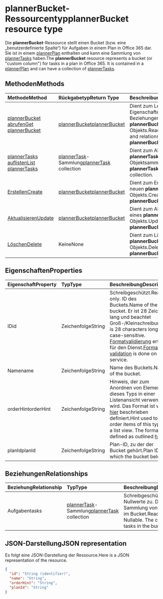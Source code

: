 # <a name="plannerbucket-resource-type"></a><span data-ttu-id="36546-101">plannerBucket-Ressourcentyp</span><span class="sxs-lookup"><span data-stu-id="36546-101">plannerBucket resource type</span></span>

<span data-ttu-id="36546-p101">Die **plannerBucket**-Ressource stellt einen Bucket (bzw. eine „benutzerdefinierte Spalte“) für Aufgaben in einem Plan in Office 365 dar. Sie ist in einem [plannerPlan](plannerPlan.md) enthalten und kann eine Sammlung von [plannerTasks](plannerTask.md) haben.</span><span class="sxs-lookup"><span data-stu-id="36546-p101">The **plannerBucket** resource represents a bucket (or "custom column") for tasks in a plan in Office 365. It is contained in a [plannerPlan](plannerPlan.md) and can have a collection of [plannerTasks](plannerTask.md).</span></span>



## <a name="methods"></a><span data-ttu-id="36546-104">Methoden</span><span class="sxs-lookup"><span data-stu-id="36546-104">Methods</span></span>

| <span data-ttu-id="36546-105">Methode</span><span class="sxs-lookup"><span data-stu-id="36546-105">Method</span></span>           | <span data-ttu-id="36546-106">Rückgabetyp</span><span class="sxs-lookup"><span data-stu-id="36546-106">Return Type</span></span>    |<span data-ttu-id="36546-107">Beschreibung</span><span class="sxs-lookup"><span data-stu-id="36546-107">Description</span></span>|
|:---------------|:--------|:----------|
|[<span data-ttu-id="36546-108">plannerBucket abrufen</span><span class="sxs-lookup"><span data-stu-id="36546-108">Get plannerBucket</span></span>](../api/plannerbucket_get.md) | [<span data-ttu-id="36546-109">plannerBucket</span><span class="sxs-lookup"><span data-stu-id="36546-109">plannerBucket</span></span>](plannerbucket.md) |<span data-ttu-id="36546-110">Dient zum Lesen der Eigenschaften und Beziehungen des **plannerBucket**-Objekts.</span><span class="sxs-lookup"><span data-stu-id="36546-110">Read properties and relationships of **plannerBucket** object.</span></span>|
|[<span data-ttu-id="36546-111">plannerTasks auflisten</span><span class="sxs-lookup"><span data-stu-id="36546-111">List plannerTasks</span></span>](../api/plannerbucket_list_tasks.md) |<span data-ttu-id="36546-112">[plannerTask](plannertask.md)-Sammlung</span><span class="sxs-lookup"><span data-stu-id="36546-112">[plannerTask](plannertask.md) collection</span></span>| <span data-ttu-id="36546-113">Dient zum Abrufen einer **plannerTask**-Objektsammlung.</span><span class="sxs-lookup"><span data-stu-id="36546-113">Get a **plannerTask** object collection.</span></span>|
|[<span data-ttu-id="36546-114">Erstellen</span><span class="sxs-lookup"><span data-stu-id="36546-114">Create</span></span>](../api/planner_post_buckets.md) | [<span data-ttu-id="36546-115">plannerBucket</span><span class="sxs-lookup"><span data-stu-id="36546-115">plannerBucket</span></span>](plannerbucket.md)   | <span data-ttu-id="36546-116">Dient zum Erstellen eines neuen **plannerBucket**-Objekts.</span><span class="sxs-lookup"><span data-stu-id="36546-116">Create a new **plannerBucket** object.</span></span> |
|[<span data-ttu-id="36546-117">Aktualisieren</span><span class="sxs-lookup"><span data-stu-id="36546-117">Update</span></span>](../api/plannerbucket_update.md) | [<span data-ttu-id="36546-118">plannerBucket</span><span class="sxs-lookup"><span data-stu-id="36546-118">plannerBucket</span></span>](plannerbucket.md)   |<span data-ttu-id="36546-119">Dient zum Aktualisieren eines **plannerBucket**-Objekts.</span><span class="sxs-lookup"><span data-stu-id="36546-119">Update **plannerBucket** object.</span></span> |
|[<span data-ttu-id="36546-120">Löschen</span><span class="sxs-lookup"><span data-stu-id="36546-120">Delete</span></span>](../api/plannerbucket_delete.md) | <span data-ttu-id="36546-121">Keine</span><span class="sxs-lookup"><span data-stu-id="36546-121">None</span></span> |<span data-ttu-id="36546-122">Dient zum Löschen eines **plannerBucket**-Objekts.</span><span class="sxs-lookup"><span data-stu-id="36546-122">Delete **plannerBucket** object.</span></span> |

## <a name="properties"></a><span data-ttu-id="36546-123">Eigenschaften</span><span class="sxs-lookup"><span data-stu-id="36546-123">Properties</span></span>
| <span data-ttu-id="36546-124">Eigenschaft</span><span class="sxs-lookup"><span data-stu-id="36546-124">Property</span></span>     | <span data-ttu-id="36546-125">Typ</span><span class="sxs-lookup"><span data-stu-id="36546-125">Type</span></span>   |<span data-ttu-id="36546-126">Beschreibung</span><span class="sxs-lookup"><span data-stu-id="36546-126">Description</span></span>|
|:---------------|:--------|:----------|
|<span data-ttu-id="36546-127">ID</span><span class="sxs-lookup"><span data-stu-id="36546-127">id</span></span>|<span data-ttu-id="36546-128">Zeichenfolge</span><span class="sxs-lookup"><span data-stu-id="36546-128">String</span></span>| <span data-ttu-id="36546-129">Schreibgeschützt.</span><span class="sxs-lookup"><span data-stu-id="36546-129">Read-only.</span></span> <span data-ttu-id="36546-130">ID des Buckets.</span><span class="sxs-lookup"><span data-stu-id="36546-130">Name of the bucket.</span></span> <span data-ttu-id="36546-131">Er ist 28 Zeichen lang und beachtet Groß-/Kleinschreibung.</span><span class="sxs-lookup"><span data-stu-id="36546-131">It is 28 characters long and case-sensitive.</span></span> <span data-ttu-id="36546-132">[Formatvalidierung](planner_identifiers_disclaimer.md) erfolgt für den Dienst.</span><span class="sxs-lookup"><span data-stu-id="36546-132">[Format validation](planner_identifiers_disclaimer.md) is done on the service.</span></span>|
|<span data-ttu-id="36546-133">Name</span><span class="sxs-lookup"><span data-stu-id="36546-133">name</span></span>|<span data-ttu-id="36546-134">Zeichenfolge</span><span class="sxs-lookup"><span data-stu-id="36546-134">String</span></span>|<span data-ttu-id="36546-135">Name des Buckets.</span><span class="sxs-lookup"><span data-stu-id="36546-135">Name of the bucket.</span></span>|
|<span data-ttu-id="36546-136">orderHint</span><span class="sxs-lookup"><span data-stu-id="36546-136">orderHint</span></span>|<span data-ttu-id="36546-137">Zeichenfolge</span><span class="sxs-lookup"><span data-stu-id="36546-137">String</span></span>|<span data-ttu-id="36546-p103">Hinweis, der zum Anordnen von Elementen dieses Typs in einer Listenansicht verwendet wird. Das Format ist wie [hier](planner_order_hint_format.md) beschrieben definiert.</span><span class="sxs-lookup"><span data-stu-id="36546-p103">Hint used to order items of this type in a list view. The format is defined as outlined [here](planner_order_hint_format.md).</span></span>|
|<span data-ttu-id="36546-140">planId</span><span class="sxs-lookup"><span data-stu-id="36546-140">planId</span></span>|<span data-ttu-id="36546-141">Zeichenfolge</span><span class="sxs-lookup"><span data-stu-id="36546-141">String</span></span>|<span data-ttu-id="36546-142">Plan-ID, zu der der Bucket gehört.</span><span class="sxs-lookup"><span data-stu-id="36546-142">Plan ID to which the bucket belongs.</span></span>|

## <a name="relationships"></a><span data-ttu-id="36546-143">Beziehungen</span><span class="sxs-lookup"><span data-stu-id="36546-143">Relationships</span></span>
| <span data-ttu-id="36546-144">Beziehung</span><span class="sxs-lookup"><span data-stu-id="36546-144">Relationship</span></span> | <span data-ttu-id="36546-145">Typ</span><span class="sxs-lookup"><span data-stu-id="36546-145">Type</span></span>   |<span data-ttu-id="36546-146">Beschreibung</span><span class="sxs-lookup"><span data-stu-id="36546-146">Description</span></span>|
|:---------------|:--------|:----------|
|<span data-ttu-id="36546-147">Aufgaben</span><span class="sxs-lookup"><span data-stu-id="36546-147">tasks</span></span>|<span data-ttu-id="36546-148">[plannerTask](plannertask.md)-Sammlung</span><span class="sxs-lookup"><span data-stu-id="36546-148">[plannerTask](plannertask.md) collection</span></span>| <span data-ttu-id="36546-p104">Schreibgeschützt. Lässt Nullwerte zu. Die Sammlung von Aufgaben im Bucket.</span><span class="sxs-lookup"><span data-stu-id="36546-p104">Read-only. Nullable. The collection of tasks in the bucket.</span></span>|

## <a name="json-representation"></a><span data-ttu-id="36546-152">JSON-Darstellung</span><span class="sxs-lookup"><span data-stu-id="36546-152">JSON representation</span></span>
<span data-ttu-id="36546-153">Es folgt eine JSON-Darstellung der Ressource.</span><span class="sxs-lookup"><span data-stu-id="36546-153">Here is a JSON representation of the resource.</span></span>

<!-- {
  "blockType": "resource",
  "baseType": "microsoft.graph.entity",
  "optionalProperties": [

  ],
  "@odata.type": "microsoft.graph.plannerBucket"
}-->

```json
{
  "id": "String (identifier)",
  "name": "String",
  "orderHint": "String",
  "planId": "String"
}

```

<!-- uuid: 8fcb5dbc-d5aa-4681-8e31-b001d5168d79
2015-10-25 14:57:30 UTC -->
<!-- {
  "type": "#page.annotation",
  "description": "plannerBucket resource",
  "keywords": "",
  "section": "documentation",
  "tocPath": ""
}-->